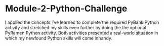 # Module-2-Python-Challenge
I applied the concepts I’ve learned to complete the required PyBank Python activity and stretched my skills even further by doing the the optional PyRamen Python activity. Both activities presented a real-world situation in which my newfound Python skills will come inhandy.
